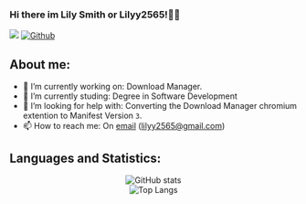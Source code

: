 ### Hi there im Lily Smith or Lilyy2565!👋🏻
![](https://visitor-badge.laobi.icu/badge?page_id=Lilyy2565.Lilyy2565) [![Github](https://img.shields.io/github/followers/Lilyy2565?label=Follow&style=social)](https://github.com/Lilyy2565)

## About me:

- 🔭 I’m currently working on: Download Manager.
- 🌱 I’m currently studing: Degree in Software Development
- 🤔 I’m looking for help with: Converting the Download Manager chromium extention to Manifest Version `3`.
- 📫 How to reach me: On [email](mailto:lilyy2565@gmail.com) ([lilyy2565@gmail.com](mailto:lilyy2565@gmail.com))

## Languages and Statistics:
<p align="center">
	<tr>
		<td align="center" style="padding=0;width=50%;">
			<img alt="GitHub stats" src="https://github-readme-stats.vercel.app/api?username=Lilyy2565&show_icons=true&theme=merko&count_private=true&include_all_commits=true&enable_animations=true">
			<br>
      <img alt="Top Langs" src="https://github-readme-stats.vercel.app/api/top-langs/?username=Lilyy2565&theme=merko&count_private=true&enable_animations=true">
		</td>
	</tr>
</p>
